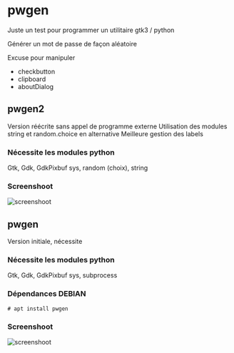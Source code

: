 # pwgen

Juste un test pour programmer un utilitaire gtk3 / python

Générer un mot de passe de façon aléatoire

Excuse pour manipuler
  * checkbutton
  * clipboard
  * aboutDialog


## pwgen2
Version réécrite sans appel de programme externe
Utilisation des modules string et random.choice en alternative
Meilleure gestion des labels

### Nécessite les modules python
Gtk, Gdk, GdkPixbuf
sys, random (choix), string

### Screenshoot

![screenshoot](https://cbiot.fr/site/pwgen.png)



## pwgen
Version initiale, nécessite 

### Nécessite les modules python
Gtk, Gdk, GdkPixbuf
sys, subprocess

### Dépendances DEBIAN

```
# apt install pwgen
```
### Screenshoot

![screenshoot](https://cbiot.fr/site/pwgen.png)

